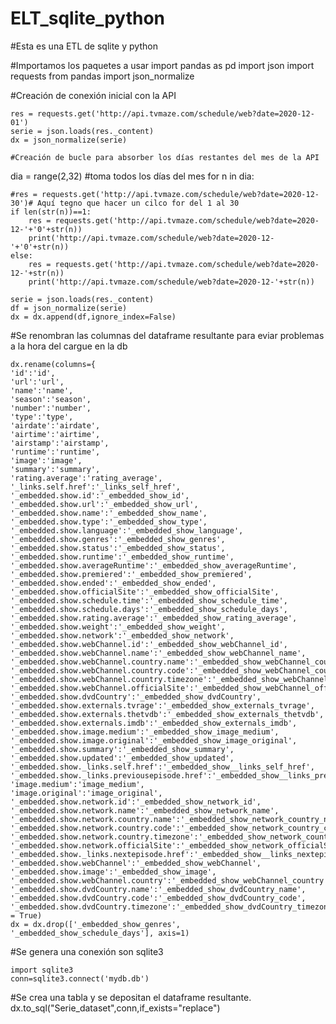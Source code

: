 # ELT_sqlite_python
#Esta es una ETL de sqlite y python

#Importamos los paquetes a usar
    import pandas as pd
    import json
    import requests
    from pandas import json_normalize

#Creación de conexión inicial con la API

    res = requests.get('http://api.tvmaze.com/schedule/web?date=2020-12-01')
    serie = json.loads(res._content)
    dx = json_normalize(serie)

    #Creación de bucle para absorber los días restantes del mes de la API

dia = range(2,32) #toma todos los días del mes
for n in dia:
    

    #res = requests.get('http://api.tvmaze.com/schedule/web?date=2020-12-30')# Aquí tegno que hacer un cilco for del 1 al 30
    if len(str(n))==1:
        res = requests.get('http://api.tvmaze.com/schedule/web?date=2020-12-'+'0'+str(n))
        print('http://api.tvmaze.com/schedule/web?date=2020-12-'+'0'+str(n))
    else:
        res = requests.get('http://api.tvmaze.com/schedule/web?date=2020-12-'+str(n))
        print('http://api.tvmaze.com/schedule/web?date=2020-12-'+str(n))

    serie = json.loads(res._content) 
    df = json_normalize(serie)
    dx = dx.append(df,ignore_index=False)
    
#Se renombran las columnas del dataframe resultante para eviar problemas a la hora del cargue en la db

    dx.rename(columns={
    'id':'id',
    'url':'url',
    'name':'name',
    'season':'season',
    'number':'number',
    'type':'type',
    'airdate':'airdate',
    'airtime':'airtime',
    'airstamp':'airstamp',
    'runtime':'runtime',
    'image':'image',
    'summary':'summary',
    'rating.average':'rating_average',
    '_links.self.href':'_links_self_href',
    '_embedded.show.id':'_embedded_show_id',
    '_embedded.show.url':'_embedded_show_url',
    '_embedded.show.name':'_embedded_show_name',
    '_embedded.show.type':'_embedded_show_type',
    '_embedded.show.language':'_embedded_show_language',
    '_embedded.show.genres':'_embedded_show_genres',
    '_embedded.show.status':'_embedded_show_status',
    '_embedded.show.runtime':'_embedded_show_runtime',
    '_embedded.show.averageRuntime':'_embedded_show_averageRuntime',
    '_embedded.show.premiered':'_embedded_show_premiered',
    '_embedded.show.ended':'_embedded_show_ended',
    '_embedded.show.officialSite':'_embedded_show_officialSite',
    '_embedded.show.schedule.time':'_embedded_show_schedule_time',
    '_embedded.show.schedule.days':'_embedded_show_schedule_days',
    '_embedded.show.rating.average':'_embedded_show_rating_average',
    '_embedded.show.weight':'_embedded_show_weight',
    '_embedded.show.network':'_embedded_show_network',
    '_embedded.show.webChannel.id':'_embedded_show_webChannel_id',
    '_embedded.show.webChannel.name':'_embedded_show_webChannel_name',
    '_embedded.show.webChannel.country.name':'_embedded_show_webChannel_country_name',
    '_embedded.show.webChannel.country.code':'_embedded_show_webChannel_country_code',
    '_embedded.show.webChannel.country.timezone':'_embedded_show_webChannel_country_timezone',
    '_embedded.show.webChannel.officialSite':'_embedded_show_webChannel_officialSite',
    '_embedded.show.dvdCountry':'_embedded_show_dvdCountry',
    '_embedded.show.externals.tvrage':'_embedded_show_externals_tvrage',
    '_embedded.show.externals.thetvdb':'_embedded_show_externals_thetvdb',
    '_embedded.show.externals.imdb':'_embedded_show_externals_imdb',
    '_embedded.show.image.medium':'_embedded_show_image_medium',
    '_embedded.show.image.original':'_embedded_show_image_original',
    '_embedded.show.summary':'_embedded_show_summary',
    '_embedded.show.updated':'_embedded_show_updated',
    '_embedded.show._links.self.href':'_embedded_show__links_self_href',
    '_embedded.show._links.previousepisode.href':'_embedded_show__links_previousepisode_href',
    'image.medium':'image_medium',
    'image.original':'image_original',
    '_embedded.show.network.id':'_embedded_show_network_id',
    '_embedded.show.network.name':'_embedded_show_network_name',
    '_embedded.show.network.country.name':'_embedded_show_network_country_name',
    '_embedded.show.network.country.code':'_embedded_show_network_country_code',
    '_embedded.show.network.country.timezone':'_embedded_show_network_country_timezone',
    '_embedded.show.network.officialSite':'_embedded_show_network_officialSite',
    '_embedded.show._links.nextepisode.href':'_embedded_show__links_nextepisode_href',
    '_embedded.show.webChannel':'_embedded_show_webChannel',
    '_embedded.show.image':'_embedded_show_image',
    '_embedded.show.webChannel.country':'_embedded_show_webChannel_country',
    '_embedded.show.dvdCountry.name':'_embedded_show_dvdCountry_name',
    '_embedded.show.dvdCountry.code':'_embedded_show_dvdCountry_code',
    '_embedded.show.dvdCountry.timezone':'_embedded_show_dvdCountry_timezone'},inplace = True)
    dx = dx.drop(['_embedded_show_genres', '_embedded_show_schedule_days'], axis=1)

#Se genera una conexión son sqlite3

    import sqlite3
    conn=sqlite3.connect('mydb.db')

#Se crea una tabla y se depositan el dataframe resultante.
    dx.to_sql("Serie_dataset",conn,if_exists="replace")
